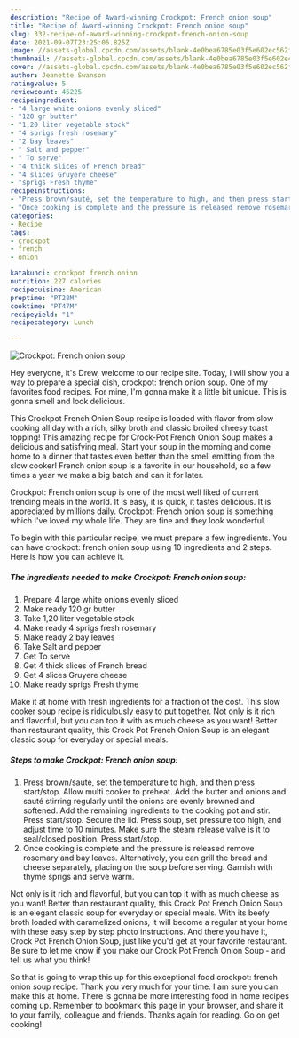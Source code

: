 ```yaml
---
description: "Recipe of Award-winning Crockpot: French onion soup"
title: "Recipe of Award-winning Crockpot: French onion soup"
slug: 332-recipe-of-award-winning-crockpot-french-onion-soup
date: 2021-09-07T23:25:06.825Z
image: //assets-global.cpcdn.com/assets/blank-4e0bea6785e03f5e602ec562f230caae08da540cada707380b4fe1bbebba43da.png
thumbnail: //assets-global.cpcdn.com/assets/blank-4e0bea6785e03f5e602ec562f230caae08da540cada707380b4fe1bbebba43da.png
cover: //assets-global.cpcdn.com/assets/blank-4e0bea6785e03f5e602ec562f230caae08da540cada707380b4fe1bbebba43da.png
author: Jeanette Swanson
ratingvalue: 5
reviewcount: 45225
recipeingredient:
- "4 large white onions evenly sliced"
- "120 gr butter"
- "1,20 liter vegetable stock"
- "4 sprigs fresh rosemary"
- "2 bay leaves"
- " Salt and pepper"
- " To serve"
- "4 thick slices of French bread"
- "4 slices Gruyere cheese"
- "sprigs Fresh thyme"
recipeinstructions:
- "Press brown/sauté, set the temperature to high, and then press start/stop. Allow multi cooker to preheat. Add the butter and onions and sauté stirring regularly until the onions are evenly browned and softened. Add the remaining ingredients to the cooking pot and stir. Press start/stop. Secure the lid. Press soup, set pressure too high, and adjust time to 10 minutes. Make sure the steam release valve is it to seal/closed position. Press start/stop."
- "Once cooking is complete and the pressure is released remove rosemary and bay leaves. Alternatively, you can grill the bread and cheese separately, placing on the soup before serving. Garnish with thyme sprigs and serve warm."
categories:
- Recipe
tags:
- crockpot
- french
- onion

katakunci: crockpot french onion 
nutrition: 227 calories
recipecuisine: American
preptime: "PT28M"
cooktime: "PT47M"
recipeyield: "1"
recipecategory: Lunch

---
```



![Crockpot: French onion soup](//assets-global.cpcdn.com/assets/blank-4e0bea6785e03f5e602ec562f230caae08da540cada707380b4fe1bbebba43da.png)

Hey everyone, it's Drew, welcome to our recipe site. Today, I will show you a way to prepare a special dish, crockpot: french onion soup. One of my favorites food recipes. For mine, I'm gonna make it a little bit unique. This is gonna smell and look delicious.

This Crockpot French Onion Soup recipe is loaded with flavor from slow cooking all day with a rich, silky broth and classic broiled cheesy toast topping! This amazing recipe for Crock-Pot French Onion Soup makes a delicious and satisfying meal. Start your soup in the morning and come home to a dinner that tastes even better than the smell emitting from the slow cooker! French onion soup is a favorite in our household, so a few times a year we make a big batch and can it for later.

Crockpot: French onion soup is one of the most well liked of current trending meals in the world. It is easy, it is quick, it tastes delicious. It is appreciated by millions daily. Crockpot: French onion soup is something which I've loved my whole life. They are fine and they look wonderful.


To begin with this particular recipe, we must prepare a few ingredients. You can have crockpot: french onion soup using 10 ingredients and 2 steps. Here is how you can achieve it.

<!--inarticleads1-->

##### The ingredients needed to make Crockpot: French onion soup:

1. Prepare 4 large white onions evenly sliced
1. Make ready 120 gr butter
1. Take 1,20 liter vegetable stock
1. Make ready 4 sprigs fresh rosemary
1. Make ready 2 bay leaves
1. Take  Salt and pepper
1. Get  To serve
1. Get 4 thick slices of French bread
1. Get 4 slices Gruyere cheese
1. Make ready sprigs Fresh thyme


Make it at home with fresh ingredients for a fraction of the cost. This slow cooker soup recipe is ridiculously easy to put together. Not only is it rich and flavorful, but you can top it with as much cheese as you want! Better than restaurant quality, this Crock Pot French Onion Soup is an elegant classic soup for everyday or special meals. 

<!--inarticleads2-->

##### Steps to make Crockpot: French onion soup:

1. Press brown/sauté, set the temperature to high, and then press start/stop. Allow multi cooker to preheat. Add the butter and onions and sauté stirring regularly until the onions are evenly browned and softened. Add the remaining ingredients to the cooking pot and stir. Press start/stop. Secure the lid. Press soup, set pressure too high, and adjust time to 10 minutes. Make sure the steam release valve is it to seal/closed position. Press start/stop.
1. Once cooking is complete and the pressure is released remove rosemary and bay leaves. Alternatively, you can grill the bread and cheese separately, placing on the soup before serving. Garnish with thyme sprigs and serve warm.


Not only is it rich and flavorful, but you can top it with as much cheese as you want! Better than restaurant quality, this Crock Pot French Onion Soup is an elegant classic soup for everyday or special meals. With its beefy broth loaded with caramelized onions, it will become a regular at your home with these easy step by step photo instructions. And there you have it, Crock Pot French Onion Soup, just like you&#39;d get at your favorite restaurant. Be sure to let me know if you make our Crock Pot French Onion Soup - and tell us what you think! 

So that is going to wrap this up for this exceptional food crockpot: french onion soup recipe. Thank you very much for your time. I am sure you can make this at home. There is gonna be more interesting food in home recipes coming up. Remember to bookmark this page in your browser, and share it to your family, colleague and friends. Thanks again for reading. Go on get cooking!
